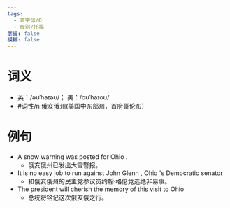 ```yaml
---
tags:
  - 首字母/O
  - 级别/托福
掌握: false
模糊: false
---
```

# 词义
- 英：/əʊˈhaɪəʊ/； 美：/oʊˈhaɪoʊ/
- #词性/n  俄亥俄州(美国中东部州，首府哥伦布）
# 例句
- A snow warning was posted for Ohio .
	- 俄亥俄州已发出大雪警报。
- It is no easy job to run against John Glenn , Ohio 's Democratic senator
	- 和俄亥俄州的民主党参议员约翰·格伦竞选绝非易事。
- The president will cherish the memory of this visit to Ohio
	- 总统将铭记这次俄亥俄之行。
